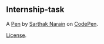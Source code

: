 Internship-task
---------------


A [Pen](https://codepen.io/sarthaknarain/pen/YzjvdPX) by [Sarthak Narain](https://codepen.io/sarthaknarain) on [CodePen](https://codepen.io).

[License](https://codepen.io/license/pen/YzjvdPX).